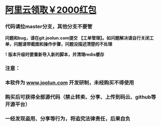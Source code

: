 # **[阿里云领取￥2000红包](https://promotion.aliyun.com/ntms/yunparter/invite.html?userCode=ktp7i3ac)**

### 代码请拉master分支，其他分支不要管

**问题和bug，请在git.joolun.com提交 【工单管理】。如问题解决请自行关闭工单，问题请带截图和操作步骤，问题没描述清楚的不处理**

1
**版本升级时要重新导入新的脚本，并清理redis缓存**
### 注意：
### 本软件为 www.joolun.com 开发研制，未经购买不得使用
### 购买后可获得全部源代码（禁止转卖、分享、上传到码云、github等开源平台）
### 一经发现盗用、分享等行为，将追究法律责任，后果自负  
